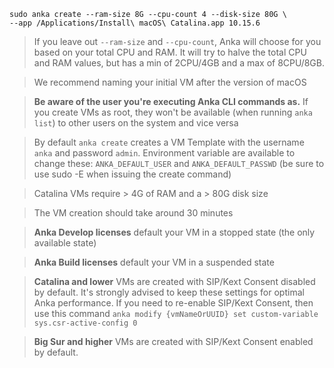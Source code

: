 ```shell
sudo anka create --ram-size 8G --cpu-count 4 --disk-size 80G \
--app /Applications/Install\ macOS\ Catalina.app 10.15.6
```

> If you leave out `--ram-size` and `--cpu-count`, Anka will choose for you based on your total CPU and RAM. It will try to halve the total CPU and RAM values, but has a min of 2CPU/4GB and a max of 8CPU/8GB.

> We recommend naming your initial VM after the version of macOS

> **Be aware of the user you're executing Anka CLI commands as.** If you create VMs as root, they won't be available (when running `anka list`) to other users on the system and vice versa

> By default `anka create` creates a VM Template with the username `anka` and password `admin`. Environment variable are available to change these: `ANKA_DEFAULT_USER` and `ANKA_DEFAULT_PASSWD` (be sure to use sudo -E when issuing the create command)

> Catalina VMs require > 4G of RAM and a > 80G disk size

> The VM creation should take around 30 minutes

> **Anka Develop licenses** default your VM in a stopped state (the only available state)

> **Anka Build licenses** default your VM in a suspended state

> **Catalina and lower** VMs are created with SIP/Kext Consent disabled by default. It's strongly advised to keep these settings for optimal Anka performance. If you need to re-enable SIP/Kext Consent, then use this command `anka modify {vmNameOrUUID} set custom-variable sys.csr-active-config 0`

> **Big Sur and higher** VMs are created with SIP/Kext Consent enabled by default.